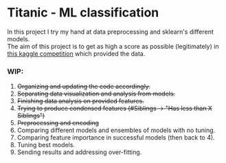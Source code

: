# Titanic - ML classification
In this project I try my hand at data preprocessing and sklearn's different models.  
The aim of this project is to get as high a score as possible (legitimately) in [this kaggle competition](https://www.kaggle.com/c/titanic/overview) which provided the data.  

### WIP:
1. ~~Organizing and updating the code accordingly.~~
2. ~~Separating data visualization and analysis from models.~~
3. ~~Finishing data analysis on provided features.~~
4. ~~Trying to produce condensed features (#Siblings -> "Has less than X Siblings")~~
5. ~~Preprocessing and encoding~~
6. Comparing different models and ensembles of models with no tuning.
7. Comparing feature importance in successful models (then back to 4).
8. Tuning best models.
9. Sending results and addressing over-fitting.
